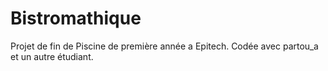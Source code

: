# Bistromathique
Projet de fin de Piscine de première année a Epitech. Codée avec partou_a et un autre étudiant.
